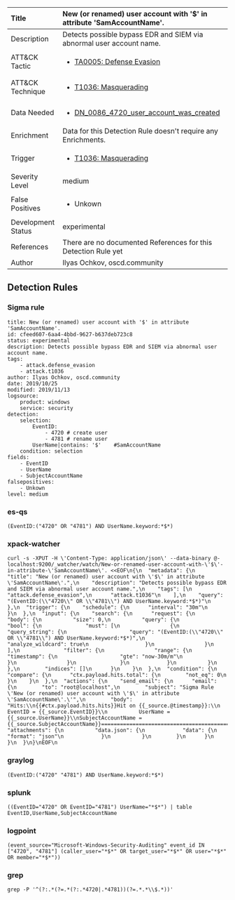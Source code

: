 | Title                | New (or renamed) user account with '$' in attribute 'SamAccountName'.                                                                                                                                                 |
|:---------------------|:------------------------------------------------------------------------------------------------------------------------------------------------------------|
| Description          | Detects possible bypass EDR and SIEM via abnormal user account name.                                                                                                                                           |
| ATT&amp;CK Tactic    |  <ul><li>[TA0005: Defense Evasion](https://attack.mitre.org/tactics/TA0005)</li></ul>  |
| ATT&amp;CK Technique | <ul><li>[T1036: Masquerading](https://attack.mitre.org/techniques/T1036)</li></ul>  |
| Data Needed          | <ul><li>[DN_0086_4720_user_account_was_created](../Data_Needed/DN_0086_4720_user_account_was_created.md)</li></ul>  |
| Enrichment           |  Data for this Detection Rule doesn't require any Enrichments.  |
| Trigger              | <ul><li>[T1036: Masquerading](../Triggers/T1036.md)</li></ul>  |
| Severity Level       | medium |
| False Positives      | <ul><li>Unkown</li></ul>  |
| Development Status   | experimental |
| References           |  There are no documented References for this Detection Rule yet  |
| Author               | Ilyas Ochkov, oscd.community |


## Detection Rules

### Sigma rule

```
title: New (or renamed) user account with '$' in attribute 'SamAccountName'.
id: cfeed607-6aa4-4bbd-9627-b637deb723c8
status: experimental
description: Detects possible bypass EDR and SIEM via abnormal user account name.
tags:
    - attack.defense_evasion
    - attack.t1036
author: Ilyas Ochkov, oscd.community
date: 2019/10/25
modified: 2019/11/13
logsource:
    product: windows
    service: security
detection:
    selection:
        EventID: 
            - 4720 # create user
            - 4781 # rename user
        UserName|contains: '$'    #SamAccountName
    condition: selection
fields:
    - EventID
    - UserName
    - SubjectAccountName
falsepositives:
    - Unkown
level: medium

```





### es-qs
    
```
(EventID:("4720" OR "4781") AND UserName.keyword:*$*)
```


### xpack-watcher
    
```
curl -s -XPUT -H \'Content-Type: application/json\' --data-binary @- localhost:9200/_watcher/watch/New-or-renamed-user-account-with-\'$\'-in-attribute-\'SamAccountName\'. <<EOF\n{\n  "metadata": {\n    "title": "New (or renamed) user account with \'$\' in attribute \'SamAccountName\'.",\n    "description": "Detects possible bypass EDR and SIEM via abnormal user account name.",\n    "tags": [\n      "attack.defense_evasion",\n      "attack.t1036"\n    ],\n    "query": "(EventID:(\\"4720\\" OR \\"4781\\") AND UserName.keyword:*$*)"\n  },\n  "trigger": {\n    "schedule": {\n      "interval": "30m"\n    }\n  },\n  "input": {\n    "search": {\n      "request": {\n        "body": {\n          "size": 0,\n          "query": {\n            "bool": {\n              "must": [\n                {\n                  "query_string": {\n                    "query": "(EventID:(\\"4720\\" OR \\"4781\\") AND UserName.keyword:*$*)",\n                    "analyze_wildcard": true\n                  }\n                }\n              ],\n              "filter": {\n                "range": {\n                  "timestamp": {\n                    "gte": "now-30m/m"\n                  }\n                }\n              }\n            }\n          }\n        },\n        "indices": []\n      }\n    }\n  },\n  "condition": {\n    "compare": {\n      "ctx.payload.hits.total": {\n        "not_eq": 0\n      }\n    }\n  },\n  "actions": {\n    "send_email": {\n      "email": {\n        "to": "root@localhost",\n        "subject": "Sigma Rule \'New (or renamed) user account with \'$\' in attribute \'SamAccountName\'.\'",\n        "body": "Hits:\\n{{#ctx.payload.hits.hits}}Hit on {{_source.@timestamp}}:\\n           EventID = {{_source.EventID}}\\n          UserName = {{_source.UserName}}\\nSubjectAccountName = {{_source.SubjectAccountName}}================================================================================\\n{{/ctx.payload.hits.hits}}",\n        "attachments": {\n          "data.json": {\n            "data": {\n              "format": "json"\n            }\n          }\n        }\n      }\n    }\n  }\n}\nEOF\n
```


### graylog
    
```
(EventID:("4720" "4781") AND UserName.keyword:*$*)
```


### splunk
    
```
((EventID="4720" OR EventID="4781") UserName="*$*") | table EventID,UserName,SubjectAccountName
```


### logpoint
    
```
(event_source="Microsoft-Windows-Security-Auditing" event_id IN ["4720", "4781"] (caller_user="*$*" OR target_user="*$*" OR user="*$*" OR member="*$*"))
```


### grep
    
```
grep -P '^(?:.*(?=.*(?:.*4720|.*4781))(?=.*.*\\$.*))'
```



